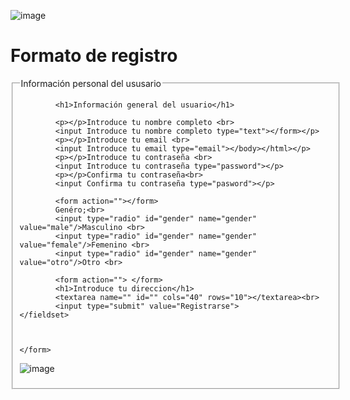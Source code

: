 ![image](https://user-images.githubusercontent.com/91554777/170103427-2b681a6e-05b6-49f3-834b-c188ebf12fbb.png)
<!DOCTYPE html>
<html lang="en">
<head>
    <meta charset="UTF-8">
    <meta http-equiv="X-UA-Compatible" content="IE=edge">
    <meta name="viewport" content="width=device-width, initial-scale=1.0">
    <title>FORMATO DE REGISTRO</title>
</head>
<body>
    <h1>Formato de registro</h1>
    <form action=" "> 
        <fieldset style="width: 500px">
            <legend>Información personal del ususario</legend>

            <h1>Información general del usuario</h1>

            <p></p>Introduce tu nombre completo <br>
            <input Introduce tu nombre completo type="text"></form></p> 
            <p></p>Introduce tu email <br>
            <input Introduce tu email type="email"></body></html></p>
            <p></p>Introduce tu contraseña <br>
            <input Introduce tu contraseña type="password"></p>
            <p></p>Confirma tu contraseña<br>
            <input Confirma tu contraseña type="pasword"></p>

            <form action=""></form>
            Genéro;<br>
            <input type="radio" id="gender" name="gender" value="male"/>Masculino <br>
            <input type="radio" id="gender" name="gender" value="female"/>Femenino <br>
            <input type="radio" id="gender" name="gender" value="otro"/>Otro <br>

            <form action=""> </form>
            <h1>Introduce tu direccion</h1>
            <textarea name="" id="" cols="40" rows="10"></textarea><br>
            <input type="submit" value="Registrarse">
    </fieldset>



    </form>
    
</body>
</html>

![image](https://user-images.githubusercontent.com/101749850/170318477-713f1984-66d4-4262-b860-1080c3943e1f.png)


